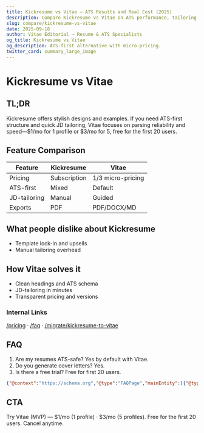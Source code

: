 ```yaml
---
title: Kickresume vs Vitae — ATS Results and Real Cost (2025)
description: Compare Kickresume vs Vitae on ATS performance, tailoring speed, and pricing.
slug: compare/kickresume-vs-vitae
date: 2025-09-18
author: Vitae Editorial — Resume & ATS Specialists
og_title: Kickresume vs Vitae
og_description: ATS-first alternative with micro-pricing.
twitter_card: summary_large_image
---
```


# Kickresume vs Vitae

## TL;DR
Kickresume offers stylish designs and examples. If you need ATS-first structure and quick JD tailoring, Vitae focuses on parsing reliability and speed—$1/mo for 1 profile or $3/mo for 5, free for the first 20 users.

## Feature Comparison
| Feature | Kickresume | Vitae |
|---|---|---|
| Pricing | Subscription | $1/$3 micro-pricing |
| ATS-first | Mixed | Default |
| JD-tailoring | Manual | Guided |
| Exports | PDF | PDF/DOCX/MD |

## What people dislike about Kickresume
- Template lock-in and upsells
- Manual tailoring overhead

## How Vitae solves it
- Clean headings and ATS schema
- JD-tailoring in minutes
- Transparent pricing and versions

### Internal Links
[/pricing](/pricing) · [/faq](/faq) · [/migrate/kickresume-to-vitae](/migrate/kickresume-to-vitae)

## FAQ
1. Are my resumes ATS-safe? Yes by default with Vitae.
2. Do you generate cover letters? Yes.
3. Is there a free trial? Free for first 20 users.

```json
{"@context":"https://schema.org","@type":"FAQPage","mainEntity":[{"@type":"Question","name":"ATS-safe?","acceptedAnswer":{"@type":"Answer","text":"Yes, ATS-first by default."}},{"@type":"Question","name":"Cover letters?","acceptedAnswer":{"@type":"Answer","text":"Yes, included."}},{"@type":"Question","name":"Free trial?","acceptedAnswer":{"@type":"Answer","text":"Free for first 20 users."}}]}
```

## CTA
Try Vitae (MVP) — $1/mo (1 profile) · $3/mo (5 profiles). Free for the first 20 users. Cancel anytime.


